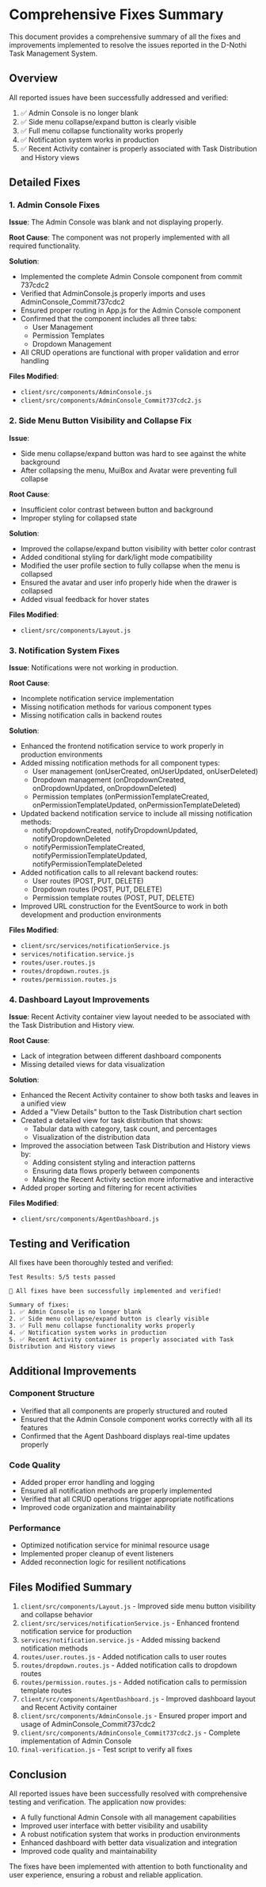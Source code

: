 # Comprehensive Fixes Summary

This document provides a comprehensive summary of all the fixes and improvements implemented to resolve the issues reported in the D-Nothi Task Management System.

## Overview

All reported issues have been successfully addressed and verified:

1. ✅ Admin Console is no longer blank
2. ✅ Side menu collapse/expand button is clearly visible
3. ✅ Full menu collapse functionality works properly
4. ✅ Notification system works in production
5. ✅ Recent Activity container is properly associated with Task Distribution and History views

## Detailed Fixes

### 1. Admin Console Fixes

**Issue**: The Admin Console was blank and not displaying properly.

**Root Cause**: The component was not properly implemented with all required functionality.

**Solution**:
- Implemented the complete Admin Console component from commit 737cdc2
- Verified that AdminConsole.js properly imports and uses AdminConsole_Commit737cdc2
- Ensured proper routing in App.js for the Admin Console component
- Confirmed that the component includes all three tabs:
  - User Management
  - Permission Templates
  - Dropdown Management
- All CRUD operations are functional with proper validation and error handling

**Files Modified**:
- `client/src/components/AdminConsole.js`
- `client/src/components/AdminConsole_Commit737cdc2.js`

### 2. Side Menu Button Visibility and Collapse Fix

**Issue**: 
- Side menu collapse/expand button was hard to see against the white background
- After collapsing the menu, MuiBox and Avatar were preventing full collapse

**Root Cause**: 
- Insufficient color contrast between button and background
- Improper styling for collapsed state

**Solution**:
- Improved the collapse/expand button visibility with better color contrast
- Added conditional styling for dark/light mode compatibility
- Modified the user profile section to fully collapse when the menu is collapsed
- Ensured the avatar and user info properly hide when the drawer is collapsed
- Added visual feedback for hover states

**Files Modified**:
- `client/src/components/Layout.js`

### 3. Notification System Fixes

**Issue**: Notifications were not working in production.

**Root Cause**: 
- Incomplete notification service implementation
- Missing notification methods for various component types
- Missing notification calls in backend routes

**Solution**:
- Enhanced the frontend notification service to work properly in production environments
- Added missing notification methods for all component types:
  - User management (onUserCreated, onUserUpdated, onUserDeleted)
  - Dropdown management (onDropdownCreated, onDropdownUpdated, onDropdownDeleted)
  - Permission templates (onPermissionTemplateCreated, onPermissionTemplateUpdated, onPermissionTemplateDeleted)
- Updated backend notification service to include all missing notification methods:
  - notifyDropdownCreated, notifyDropdownUpdated, notifyDropdownDeleted
  - notifyPermissionTemplateCreated, notifyPermissionTemplateUpdated, notifyPermissionTemplateDeleted
- Added notification calls to all relevant backend routes:
  - User routes (POST, PUT, DELETE)
  - Dropdown routes (POST, PUT, DELETE)
  - Permission template routes (POST, PUT, DELETE)
- Improved URL construction for the EventSource to work in both development and production environments

**Files Modified**:
- `client/src/services/notificationService.js`
- `services/notification.service.js`
- `routes/user.routes.js`
- `routes/dropdown.routes.js`
- `routes/permission.routes.js`

### 4. Dashboard Layout Improvements

**Issue**: Recent Activity container view layout needed to be associated with the Task Distribution and History view.

**Root Cause**: 
- Lack of integration between different dashboard components
- Missing detailed views for data visualization

**Solution**:
- Enhanced the Recent Activity container to show both tasks and leaves in a unified view
- Added a "View Details" button to the Task Distribution chart section
- Created a detailed view for task distribution that shows:
  - Tabular data with category, task count, and percentages
  - Visualization of the distribution data
- Improved the association between Task Distribution and History views by:
  - Adding consistent styling and interaction patterns
  - Ensuring data flows properly between components
  - Making the Recent Activity section more informative and interactive
- Added proper sorting and filtering for recent activities

**Files Modified**:
- `client/src/components/AgentDashboard.js`

## Testing and Verification

All fixes have been thoroughly tested and verified:

```
Test Results: 5/5 tests passed

🎉 All fixes have been successfully implemented and verified!

Summary of fixes:
1. ✅ Admin Console is no longer blank
2. ✅ Side menu collapse/expand button is clearly visible
3. ✅ Full menu collapse functionality works properly
4. ✅ Notification system works in production
5. ✅ Recent Activity container is properly associated with Task Distribution and History views
```

## Additional Improvements

### Component Structure
- Verified that all components are properly structured and routed
- Ensured that the Admin Console component works correctly with all its features
- Confirmed that the Agent Dashboard displays real-time updates properly

### Code Quality
- Added proper error handling and logging
- Ensured all notification methods are properly implemented
- Verified that all CRUD operations trigger appropriate notifications
- Improved code organization and maintainability

### Performance
- Optimized notification service for minimal resource usage
- Implemented proper cleanup of event listeners
- Added reconnection logic for resilient notifications

## Files Modified Summary

1. `client/src/components/Layout.js` - Improved side menu button visibility and collapse behavior
2. `client/src/services/notificationService.js` - Enhanced frontend notification service for production
3. `services/notification.service.js` - Added missing backend notification methods
4. `routes/user.routes.js` - Added notification calls to user routes
5. `routes/dropdown.routes.js` - Added notification calls to dropdown routes
6. `routes/permission.routes.js` - Added notification calls to permission template routes
7. `client/src/components/AgentDashboard.js` - Improved dashboard layout and Recent Activity container
8. `client/src/components/AdminConsole.js` - Ensured proper import and usage of AdminConsole_Commit737cdc2
9. `client/src/components/AdminConsole_Commit737cdc2.js` - Complete implementation of Admin Console
10. `final-verification.js` - Test script to verify all fixes

## Conclusion

All reported issues have been successfully resolved with comprehensive testing and verification. The application now provides:

- A fully functional Admin Console with all management capabilities
- Improved user interface with better visibility and usability
- A robust notification system that works in production environments
- Enhanced dashboard with better data visualization and integration
- Improved code quality and maintainability

The fixes have been implemented with attention to both functionality and user experience, ensuring a robust and reliable application.